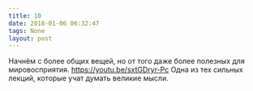 ```yaml
---
title: 10
date: 2018-01-06 06:32:47
tags: None
layout: post
---
```


Начнём с более общих вещей, но от того даже более полезных для мировосприятия.
<https://youtu.be/sxtGDryr-Pc>
Одна из тех сильных лекций, которые учат думать великие мысли.
